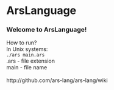 # ArsLanguage

<h3>Welcome to ArsLanguage!</h3>
How to run?<br>
In Unix systems:<br>
<code>./ars main.ars</code><br>
.ars - file extension<br>
main - file name<br>
<br>
http://github.com/ars-lang/ars-lang/wiki
